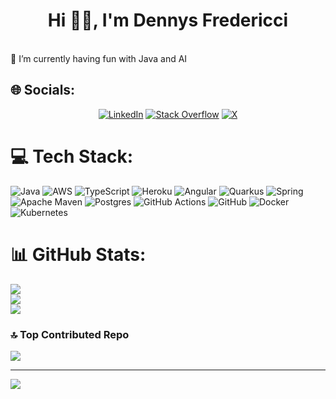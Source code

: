 <h1 align="center"> Hi 👋🏻, I'm Dennys Fredericci </br> </h1>


<br>🌱 I’m currently having fun with Java and AI<br>


## 🌐 Socials:

<p align="center">
    <a href="https://linkedin.com/in/https://www.linkedin.com/in/dennysfredericci/"><img src="https://img.shields.io/badge/LinkedIn-%230077B5.svg?logo=linkedin&amp;logoColor=white" alt="LinkedIn" /></a>
    <a href="https://stackoverflow.com/users/3775452"><img src="https://img.shields.io/badge/-Stackoverflow-FE7A16?logo=stack-overflow&amp;logoColor=white" alt="Stack Overflow" /></a>
    <a href="https://x.com/https://x.com/fredericci"><img src="https://img.shields.io/badge/X-black.svg?logo=X&amp;logoColor=white" alt="X" /></a>
</p>




# 💻 Tech Stack:
<p>
    <img src="https://img.shields.io/badge/java-%23ED8B00.svg?style=for-the-badge&amp;logo=openjdk&amp;logoColor=white" alt="Java" />
    <img src="https://img.shields.io/badge/AWS-%23FF9900.svg?style=for-the-badge&amp;logo=amazon-aws&amp;logoColor=white" alt="AWS" />
    <img src="https://img.shields.io/badge/typescript-%23007ACC.svg?style=for-the-badge&amp;logo=typescript&amp;logoColor=white" alt="TypeScript" />
    <img src="https://img.shields.io/badge/heroku-%23430098.svg?style=for-the-badge&amp;logo=heroku&amp;logoColor=white" alt="Heroku" />
    <img src="https://img.shields.io/badge/angular-%23DD0031.svg?style=for-the-badge&amp;logo=angular&amp;logoColor=white" alt="Angular" />
    <img src="https://img.shields.io/badge/quarkus-%234794EB.svg?style=for-the-badge&amp;logo=quarkus&amp;logoColor=white" alt="Quarkus" />
    <img src="https://img.shields.io/badge/spring-%236DB33F.svg?style=for-the-badge&amp;logo=spring&amp;logoColor=white" alt="Spring" />
    <img src="https://img.shields.io/badge/Apache%20Maven-C71A36?style=for-the-badge&amp;logo=Apache%20Maven&amp;logoColor=white" alt="Apache Maven" />
    <img src="https://img.shields.io/badge/postgres-%23316192.svg?style=for-the-badge&amp;logo=postgresql&amp;logoColor=white" alt="Postgres" />
    <img src="https://img.shields.io/badge/github%20actions-%232671E5.svg?style=for-the-badge&amp;logo=githubactions&amp;logoColor=white" alt="GitHub Actions" />
    <img src="https://img.shields.io/badge/github-%23121011.svg?style=for-the-badge&amp;logo=github&amp;logoColor=white" alt="GitHub" />
    <img src="https://img.shields.io/badge/docker-%230db7ed.svg?style=for-the-badge&amp;logo=docker&amp;logoColor=white" alt="Docker" />
    <img src="https://img.shields.io/badge/kubernetes-%23326ce5.svg?style=for-the-badge&amp;logo=kubernetes&amp;logoColor=white" alt="Kubernetes" />
</p>


# 📊 GitHub Stats:
![](https://github-readme-stats.vercel.app/api?username=dennysfredericci&theme=default&hide_border=false&include_all_commits=true&count_private=true)<br/>
![](https://github-readme-streak-stats.herokuapp.com/?user=dennysfredericci&theme=default&hide_border=false)<br/>
![](https://github-readme-stats.vercel.app/api/top-langs/?username=dennysfredericci&theme=default&hide_border=false&include_all_commits=true&count_private=true&layout=compact)

### 🔝 Top Contributed Repo
![](https://github-contributor-stats.vercel.app/api?username=dennysfredericci&limit=5&combine_all_yearly_contributions=true)

---
[![](https://visitcount.itsvg.in/api?id=dennysfredericci&icon=0&color=0)](https://visitcount.itsvg.in)

<!-- Proudly created with GPRM ( https://gprm.itsvg.in ) -->
